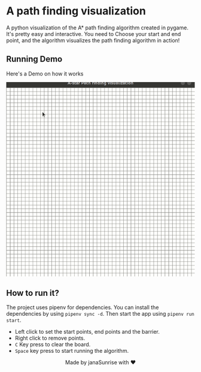 # A path finding visualization

A python visualization of the A* path finding algorithm created in pygame. It's pretty easy and interactive. You need to
Choose your start and end point, and the algorithm visualizes the path finding algorithm in action!

## Running Demo

Here's a Demo on how it works

![alt text](https://github.com/janaSunrise/A-path-finding-visualization/blob/main/resources/astar.gif)

## How to run it?

The project uses pipenv for dependencies. You can install the dependencies by using `pipenv sync -d`. Then start the
app using `pipenv run start`.

- Left click to set the start points, end points and the barrier.
- Right click to remove points.
- `C` Key press to clear the board.
- `Space` key press to start running the algorithm.

<div align="center">

Made by janaSunrise with ❤

</div>
